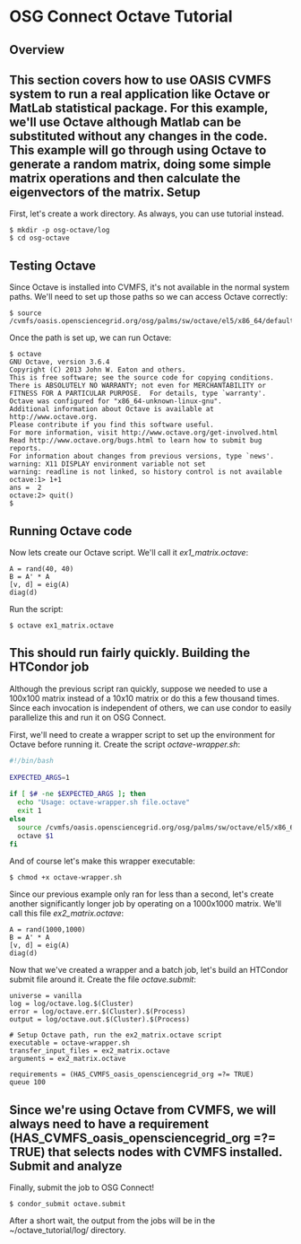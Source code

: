 OSG Connect Octave Tutorial
===========================

Overview
--------
This section covers how to use OASIS CVMFS system to run a real application like Octave or MatLab statistical package. For this example, we'll use Octave although Matlab can be substituted without any changes in the code. This example will go through using Octave to generate a random matrix, doing some simple matrix operations and then calculate the eigenvectors of the matrix.
Setup
-----
First, let's create a work directory. As always, you can use tutorial instead.
```
$ mkdir -p osg-octave/log
$ cd osg-octave
```
Testing Octave
--------------
Since Octave is installed into CVMFS, it's not available in the normal system paths. We'll need to set up those paths so we can access Octave correctly:
```
$ source /cvmfs/oasis.opensciencegrid.org/osg/palms/sw/octave/el5/x86_64/default/setup.sh
```
Once the path is set up, we can run Octave:
```
$ octave
GNU Octave, version 3.6.4
Copyright (C) 2013 John W. Eaton and others.
This is free software; see the source code for copying conditions.
There is ABSOLUTELY NO WARRANTY; not even for MERCHANTABILITY or
FITNESS FOR A PARTICULAR PURPOSE.  For details, type `warranty'.
Octave was configured for "x86_64-unknown-linux-gnu".
Additional information about Octave is available at http://www.octave.org.
Please contribute if you find this software useful.
For more information, visit http://www.octave.org/get-involved.html
Read http://www.octave.org/bugs.html to learn how to submit bug reports.
For information about changes from previous versions, type `news'.
warning: X11 DISPLAY environment variable not set
warning: readline is not linked, so history control is not available
octave:1> 1+1
ans =  2
octave:2> quit()
$
```
Running Octave code
-------------------
Now lets create our Octave script. We'll call it *ex1_matrix.octave*:
```
A = rand(40, 40)
B = A' * A
[v, d] = eig(A)
diag(d)
```
Run the script:
```
$ octave ex1_matrix.octave
```
This should run fairly quickly.
Building the HTCondor job
-------------------------
Although the previous script ran quickly, suppose we needed to use a 100x100 matrix instead of a 10x10 matrix or do this a few thousand times. Since each invocation is independent of others, we can use condor to easily parallelize this and run it on OSG Connect.

First, we'll need to create a wrapper script to set up the environment for Octave before running it. Create the script *octave-wrapper.sh*:
```bash
#!/bin/bash
 
EXPECTED_ARGS=1
 
if [ $# -ne $EXPECTED_ARGS ]; then
  echo "Usage: octave-wrapper.sh file.octave"
  exit 1
else
  source /cvmfs/oasis.opensciencegrid.org/osg/palms/sw/octave/el5/x86_64/default/setup.sh
  octave $1
fi
```
 
And of course let's make this wrapper executable:
```
$ chmod +x octave-wrapper.sh
```
 
Since our previous example only ran for less than a second, let's create another significantly longer job by operating on a 1000x1000 matrix. We'll call this file *ex2_matrix.octave*:
```
A = rand(1000,1000)
B = A' * A
[v, d] = eig(A)
diag(d)
```
 
Now that we've created a wrapper and a batch job, let's build an HTCondor submit file around it. Create the file *octave.submit*:
```
universe = vanilla
log = log/octave.log.$(Cluster)
error = log/octave.err.$(Cluster).$(Process)
output = log/octave.out.$(Cluster).$(Process)
 
# Setup Octave path, run the ex2_matrix.octave script
executable = octave-wrapper.sh
transfer_input_files = ex2_matrix.octave
arguments = ex2_matrix.octave
 
requirements = (HAS_CVMFS_oasis_opensciencegrid_org =?= TRUE)
queue 100
```
Since we're using Octave from CVMFS, we will always need to have a requirement (HAS_CVMFS_oasis_opensciencegrid_org =?= TRUE) that selects nodes with CVMFS installed.
Submit and analyze
------------------
Finally, submit the job to OSG Connect!
```
$ condor_submit octave.submit
```
After a short wait, the output from the jobs will be in the ~/octave_tutorial/log/ directory.
